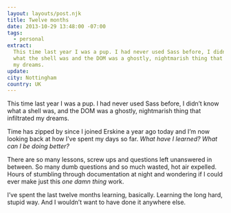 ```yaml
---
layout: layouts/post.njk
title: Twelve months
date: 2013-10-29 13:48:00 -07:00
tags:
  - personal
extract:
  This time last year I was a pup. I had never used Sass before, I didn’t know
  what the shell was and the DOM was a ghostly, nightmarish thing that infiltrated
  my dreams.
update:
city: Nottingham
country: UK
---
```


This time last year I was a pup. I had never used Sass before, I didn’t know what a shell was, and the DOM was a ghostly, nightmarish thing that infiltrated my dreams.

Time has zipped by since I joined Erskine a year ago today and I’m now looking back at how I’ve spent my days so far. _What have I learned? What can I be doing better?_

There are so many lessons, screw ups and questions left unanswered in between. So many dumb questions and so much wasted, hot air expelled. Hours of stumbling through documentation at night and wondering if I could ever make just this _one damn thing_ work.

I’ve spent the last twelve months learning, basically. Learning the long hard, stupid way. And I wouldn’t want to have done it anywhere else.
